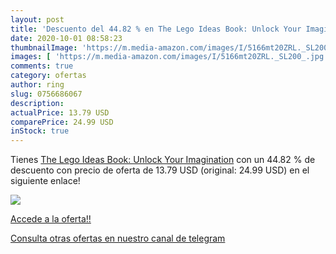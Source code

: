 ```yaml
---
layout: post
title: 'Descuento del 44.82 % en The Lego Ideas Book: Unlock Your Imagina'
date: 2020-10-01 08:58:23
thumbnailImage: 'https://m.media-amazon.com/images/I/5166mt20ZRL._SL200_.jpg'
images: [ 'https://m.media-amazon.com/images/I/5166mt20ZRL._SL200_.jpg' ]
comments: true
category: ofertas
author: ring
slug: 0756686067
description:
actualPrice: 13.79 USD
comparePrice: 24.99 USD
inStock: true
---
```


Tienes [The Lego Ideas Book: Unlock Your Imagination](https://www.amazon.com/dp/0756686067/?tag=redken08-20) con un 44.82 % de descuento con precio de oferta de 13.79 USD (original: 24.99 USD) en el siguiente enlace!

[![](https://m.media-amazon.com/images/I/5166mt20ZRL._SL200_.jpg)](https://www.amazon.com/dp/0756686067/?tag=redken08-20)

[Accede a la oferta!!](https://www.amazon.com/dp/0756686067/?tag=redken08-20)

[Consulta otras ofertas en nuestro canal de telegram](https://t.me/s/ofertas25)
